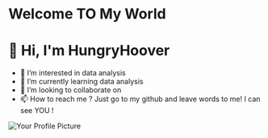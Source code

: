 # Welcome TO My World
# 👋 Hi, I'm HungryHoover
- 👀 I’m interested in data analysis
- 🌱 I’m currently learning data analysis
- 💞️ I’m looking to collaborate on 
- 📫 How to reach me ? Just go to my github and leave words to me! I can see YOU !

![Your Profile Picture](https://github.com/TrueInFalse/yanhui.github.io/blob/aee04440133378f59512d4a9807cf0a5c3e1ab3d/.github/%E6%AD%A6%E6%B1%89%E7%83%AD%E5%B9%B2%E9%9D%A2.jpg)
